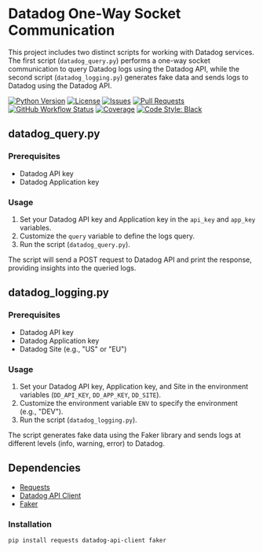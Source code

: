 # Datadog One-Way Socket Communication

This project includes two distinct scripts for working with Datadog services. The first script (`datadog_query.py`) performs a one-way socket communication to query Datadog logs using the Datadog API, while the second script (`datadog_logging.py`) generates fake data and sends logs to Datadog using the Datadog API.

[![Python Version](https://img.shields.io/badge/python-3.7%2B-blue.svg)](https://www.python.org/downloads/release)
[![License](https://img.shields.io/badge/license-MIT-green.svg)](LICENSE.md)
[![Issues](https://img.shields.io/github/issues/YourUsername/YourRepository.svg)](https://github.com/YourUsername/YourRepository/issues)
[![Pull Requests](https://img.shields.io/github/issues-pr/YourUsername/YourRepository.svg)](https://github.com/YourUsername/YourRepository/pulls)
[![GitHub Workflow Status](https://img.shields.io/github/workflow/status/YourUsername/YourRepository/CI)](https://github.com/YourUsername/YourRepository/actions)
[![Coverage](https://img.shields.io/codecov/c/github/YourUsername/YourRepository.svg)](https://codecov.io/gh/YourUsername/YourRepository)
[![Code Style: Black](https://img.shields.io/badge/code%20style-black-000000.svg)](https://github.com/psf/black)


## datadog_query.py

### Prerequisites
- Datadog API key
- Datadog Application key

### Usage

1. Set your Datadog API key and Application key in the `api_key` and `app_key` variables.
2. Customize the `query` variable to define the logs query.
3. Run the script (`datadog_query.py`).

The script will send a POST request to Datadog API and print the response, providing insights into the queried logs.

## datadog_logging.py

### Prerequisites
- Datadog API key
- Datadog Application key
- Datadog Site (e.g., "US" or "EU")

### Usage

1. Set your Datadog API key, Application key, and Site in the environment variables (`DD_API_KEY`, `DD_APP_KEY`, `DD_SITE`).
2. Customize the environment variable `ENV` to specify the environment (e.g., "DEV").
3. Run the script (`datadog_logging.py`).

The script generates fake data using the Faker library and sends logs at different levels (info, warning, error) to Datadog.

## Dependencies

- [Requests](https://docs.python-requests.org/en/latest/)
- [Datadog API Client](https://github.com/DataDog/datadog-api-client-python)
- [Faker](https://faker.readthedocs.io/en/master/)

### Installation

```bash
pip install requests datadog-api-client faker
